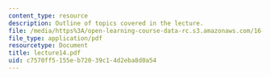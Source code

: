 ```yaml
---
content_type: resource
description: Outline of topics covered in the lecture.
file: /media/https%3A/open-learning-course-data-rc.s3.amazonaws.com/16-322-stochastic-estimation-and-control-fall-2004/c7570ff5155eb72039c14d2eba8d0a54_lecture14.pdf
file_type: application/pdf
resourcetype: Document
title: lecture14.pdf
uid: c7570ff5-155e-b720-39c1-4d2eba8d0a54
---
```

